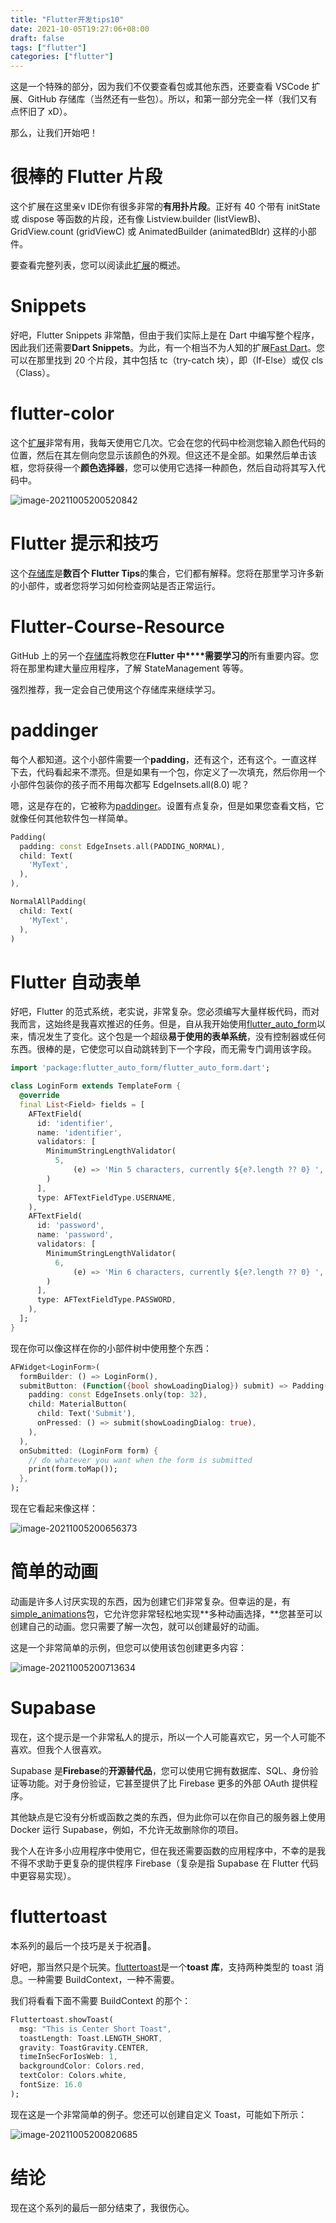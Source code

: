 ```yaml
---
title: "Flutter开发tips10"
date: 2021-10-05T19:27:06+08:00
draft: false
tags: ["flutter"]
categories: ["flutter"]
---
```




这是一个特殊的部分，因为我们不仅要查看包或其他东西，还要查看 VSCode 扩展、GitHub 存储库（当然还有一些包）。所以，和第一部分完全一样（我们又有点怀旧了 xD）。

那么，让我们开始吧！

# 很棒的 Flutter 片段

这个扩展在这里亲v IDE你有很多非常的**有用扑片段**。正好有 40 个带有 initState 或 dispose 等函数的片段，还有像 Listview.builder (listViewB)、GridView.count (gridViewC) 或 AnimatedBuilder (animatedBldr) 这样的小部件。

要查看完整列表，您可以阅读此[扩展](https://marketplace.visualstudio.com/items?itemName=Nash.awesome-flutter-snippets)的概述。

# Snippets 

好吧，Flutter Snippets 非常酷，但由于我们实际上是在 Dart 中编写整个程序，因此我们还需要**Dart Snippets**。为此，有一个相当不为人知的扩展[Fast Dart](https://marketplace.visualstudio.com/items?itemName=YashPaneliya.fast-dart)。您可以在那里找到 20 个片段，其中包括 tc（try-catch 块），即（If-Else）或仅 cls（Class）。

# flutter-color

这个[扩展](https://marketplace.visualstudio.com/items?itemName=circlecodesolution.ccs-flutter-color)非常有用，我每天使用它几次。它会在您的代码中检测您输入颜色代码的位置，然后在其左侧向您显示该颜色的外观。但这还不是全部。如果然后单击该框，您将获得一个**颜色选择器**，您可以使用它选择一种颜色，然后自动将其写入代码中。



![image-20211005200520842](https://luckly007.oss-cn-beijing.aliyuncs.com/img/image-20211005200520842.png)

# Flutter 提示和技巧

这个[存储库](https://github.com/vandadnp/flutter-tips-and-tricks)是**数百个 Flutter Tips**的集合，它们都有解释。您将在那里学习许多新的小部件，或者您将学习如何检查网站是否正常运行。

# Flutter-Course-Resource

GitHub 上的另一个[存储库](https://github.com/londonappbrewery/Flutter-Course-Resources)将教您在**Flutter 中****需要学习的**所有重要内容。您将在那里构建大量应用程序，了解 StateManagement 等等。

强烈推荐，我一定会自己使用这个存储库来继续学习。

# paddinger

每个人都知道。这个小部件需要一个**padding**，还有这个，还有这个。一直这样下去，代码看起来不漂亮。但是如果有一个包，你定义了一次填充，然后你用一个小部件包装你的孩子而不用每次都写 EdgeInsets.all(8.0) 呢？

嗯，这是存在的，它被称为[paddinger](https://pub.dev/packages/paddinger)。设置有点复杂，但是如果您查看文档，它就像任何其他软件包一样简单。

```dart
Padding(
  padding: const EdgeInsets.all(PADDING_NORMAL),
  child: Text(
    'MyText',
  ),
),
```



```dart
NormalAllPadding(
  child: Text(
    'MyText',
  ),
)
```



# Flutter 自动表单

好吧，Flutter 的范式系统，老实说，非常复杂。您必须编写大量样板代码，而对我而言，这始终是我喜欢推迟的任务。但是，自从我开始使用[flutter_auto_form](https://pub.dev/packages/flutter_auto_form)以来，情况发生了变化。这个包是一个超级**易于使用的表单系统**，没有控制器或任何东西。很棒的是，它使您可以自动跳转到下一个字段，而无需专门调用该字段。

```dart
import 'package:flutter_auto_form/flutter_auto_form.dart';

class LoginForm extends TemplateForm {
  @override
  final List<Field> fields = [
    AFTextField(
      id: 'identifier',
      name: 'identifier',
      validators: [
        MinimumStringLengthValidator(
          5,
              (e) => 'Min 5 characters, currently ${e?.length ?? 0} ',
        )
      ],
      type: AFTextFieldType.USERNAME,
    ),
    AFTextField(
      id: 'password',
      name: 'password',
      validators: [
        MinimumStringLengthValidator(
          6,
              (e) => 'Min 6 characters, currently ${e?.length ?? 0} ',
        )
      ],
      type: AFTextFieldType.PASSWORD,
    ),
  ];
}
```

现在你可以像这样在你的小部件树中使用整个东西：

```dart
AFWidget<LoginForm>(
  formBuilder: () => LoginForm(),
  submitButton: (Function({bool showLoadingDialog}) submit) => Padding(
    padding: const EdgeInsets.only(top: 32),
    child: MaterialButton(
      child: Text('Submit'),
      onPressed: () => submit(showLoadingDialog: true),
    ),
  ),
  onSubmitted: (LoginForm form) {
    // do whatever you want when the form is submitted
    print(form.toMap());
  },
);
```

现在它看起来像这样：

![image-20211005200656373](https://luckly007.oss-cn-beijing.aliyuncs.com/img/image-20211005200656373.png)

# 简单的动画

动画是许多人讨厌实现的东西，因为创建它们非常复杂。但幸运的是，有[simple_animations](https://pub.dev/packages/simple_animations)包，它允许您非常轻松地实现**多种动画选择，**您甚至可以创建自己的动画。您只需要了解一次包，就可以创建最好的动画。

这是一个非常简单的示例，但您可以使用该包创建更多内容：



![image-20211005200713634](https://luckly007.oss-cn-beijing.aliyuncs.com/img/image-20211005200713634.png)

# Supabase 

现在，这个提示是一个非常私人的提示，所以一个人可能喜欢它，另一个人可能不喜欢。但我个人很喜欢。

Supabase 是**Firebase**的**开源替代品**，您可以使用它拥有数据库、SQL、身份验证等功能。对于身份验证，它甚至提供了比 Firebase 更多的外部 OAuth 提供程序。

其他缺点是它没有分析或函数之类的东西，但为此你可以在你自己的服务器上使用 Docker 运行 Supabase，例如，不允许无故删除你的项目。

我个人在许多小应用程序中使用它，但在我还需要函数的应用程序中，不幸的是我不得不求助于更复杂的提供程序 Firebase（复杂是指 Supabase 在 Flutter 代码中更容易实现）。

# fluttertoast

本系列的最后一个技巧是关于祝酒🍞。

好吧，那当然只是个玩笑。[fluttertoast](http://pub.dev/packages/fluttertoast)是一个**toast 库**，支持两种类型的 toast 消息。一种需要 BuildContext，一种不需要。

我们将看看下面不需要 BuildContext 的那个：

```dart
Fluttertoast.showToast(
  msg: "This is Center Short Toast",
  toastLength: Toast.LENGTH_SHORT,
  gravity: ToastGravity.CENTER,
  timeInSecForIosWeb: 1,
  backgroundColor: Colors.red,
  textColor: Colors.white,
  fontSize: 16.0
);
```

现在这是一个非常简单的例子。您还可以创建自定义 Toast，可能如下所示：





![image-20211005200820685](https://luckly007.oss-cn-beijing.aliyuncs.com/img/image-20211005200820685.png)

# 结论

现在这个系列的最后一部分结束了，我很伤心。